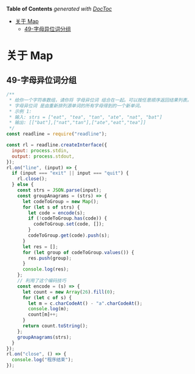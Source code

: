 <!-- START doctoc generated TOC please keep comment here to allow auto update -->
<!-- DON'T EDIT THIS SECTION, INSTEAD RE-RUN doctoc TO UPDATE -->
**Table of Contents**  *generated with [DocToc](https://github.com/thlorenz/doctoc)*

- [关于 Map](#%E5%85%B3%E4%BA%8E-map)
  - [49-字母异位词分组](#49-%E5%AD%97%E6%AF%8D%E5%BC%82%E4%BD%8D%E8%AF%8D%E5%88%86%E7%BB%84)

<!-- END doctoc generated TOC please keep comment here to allow auto update -->

# 关于 Map

## 49-字母异位词分组

```js
/**
 * 给你一个字符串数组，请你将 字母异位词 组合在一起。可以按任意顺序返回结果列表。
 * 字母异位词 是由重新排列源单词的所有字母得到的一个新单词。
 * 示例 1:
 * 输入: strs = ["eat", "tea", "tan", "ate", "nat", "bat"]
 * 输出: [["bat"],["nat","tan"],["ate","eat","tea"]]
 */
const readline = require("readline");

const rl = readline.createInterface({
  input: process.stdin,
  output: process.stdout,
});
rl.on("line", (input) => {
  if (input === "exit" || input === "quit") {
    rl.close();
  } else {
    const strs = JSON.parse(input);
    const groupAnagrams = (strs) => {
      let codeToGroup = new Map();
      for (let s of strs) {
        let code = encode(s);
        if (!codeToGroup.has(code)) {
          codeToGroup.set(code, []);
        }
        codeToGroup.get(code).push(s);
      }
      let res = [];
      for (let group of codeToGroup.values()) {
        res.push(group);
      }
      console.log(res);
    };
    // 利用了这个编码技巧
    const encode = (s) => {
      let count = new Array(26).fill(0);
      for (let c of s) {
        let m = c.charCodeAt() - "a".charCodeAt();
        console.log(m);
        count[m]++;
      }
      return count.toString();
    };
    groupAnagrams(strs);
  }
});
rl.on("close", () => {
  console.log("程序结束");
});
```
